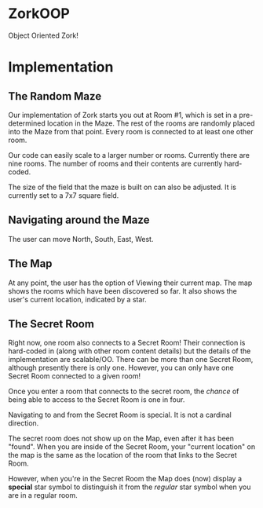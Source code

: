 # ZorkOOP
Object Oriented Zork!

# Implementation

## The Random Maze
Our implementation of Zork starts you out at Room #1, which is set in a pre-determined location in the Maze.
The rest of the rooms are randomly placed into the Maze from that point.
Every room is connected to at least one other room.

Our code can easily scale to a larger number or rooms. Currently there are nine rooms.
The number of rooms and their contents are currently hard-coded.

The size of the field that the maze is built on can also be adjusted. It is currently set to a 7x7 square field.

## Navigating around the Maze
The user can move North, South, East, West.

## The Map
At any point, the user has the option of Viewing their current map.
The map shows the rooms which have been discovered so far.
It also shows the user's current location, indicated by a star.

## The Secret Room
Right now, one room also connects to a Secret Room!
Their connection is hard-coded in (along with other room content details) but the details of the implementation are scalable/OO.
There can be more than one Secret Room, although presently there is only one.
However, you can only have one Secret Room connected to a given room!

Once you enter a room that connects to the secret room, the *chance* of being able to access to the Secret Room is one in four.

Navigating to and from the Secret Room is special. It is not a cardinal direction.

The secret room does not show up on the Map, even after it has been "found".
When you are inside of the Secret Room, your "current location" on the map
is the same as the location of the room that links to the Secret Room.

However, when you're in the Secret Room the Map does (now) display a **special** star symbol
to distinguish it from the *regular* star symbol when you are in a regular room.
